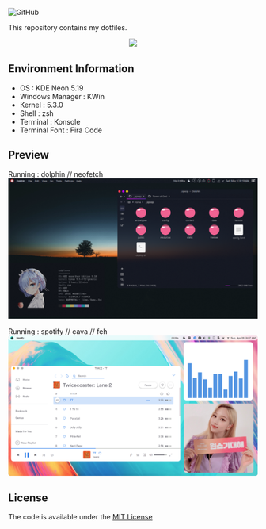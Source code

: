 ![GitHub](https://img.shields.io/github/license/opxop/dotfiles?style=for-the-badge)

This repository contains my dotfiles.

<p align="center">
	<a name="top" href="https://github.com/opxop/dotfiles"><img src="http://dotfiles.github.io/images/dotfiles-logo.png">
	</a>
</p>

## Environment Information
* OS : KDE Neon 5.19
* Windows Manager : KWin
* Kernel : 5.3.0
* Shell : zsh
* Terminal : Konsole
* Terminal Font : Fira Code

## Preview

Running : dolphin // neofetch
![](/screenshots/crot-1.png)

Running : spotify // cava // feh
![](/screenshots/crot-2.png)

## License
The code is available under the [MIT License](https://github.com/fikriomar16/dotfiles/blob/master/LICENSE.md)
